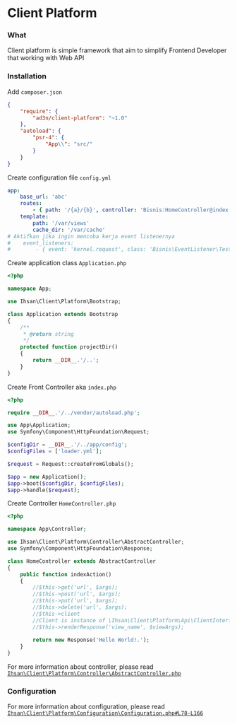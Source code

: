 # Client Platform #

### What

Client platform is simple framework that aim to simplify Frontend Developer that working with Web API

### Installation

Add `composer.json`

```json
{
    "require": {
        "ad3n/client-platform": "~1.0"
    },
    "autoload": {
        "psr-4": {
            "App\\": "src/"
        }
    }
}

```

Create configuration file `config.yml`

```yaml
app:
    base_url: 'abc'
    routes:
        - { path: '/{a}/{b}', controller: 'Bisnis:HomeController@index', methods: ['GET'] }
    template:
        path: '/var/views'
        cache_dir: '/var/cache'
# Aktifkan jika ingin mencoba kerja event listenernya
#    event_listeners:
#        - { event: 'kernel.request', class: 'Bisnis\EventListener\TestListener', method: 'test' }
```

Create application class `Application.php`

```php
<?php

namespace App;

use Ihsan\Client\Platform\Bootstrap;

class Application extends Bootstrap
{
    /**
     * @return string
     */
    protected function projectDir()
    {
        return __DIR__.'/..';
    }
}

```

Create Front Controller aka `index.php`

```php
<?php

require __DIR__.'/../vendor/autoload.php';

use App\Application;
use Symfony\Component\HttpFoundation\Request;

$configDir = __DIR__.'/../app/config';
$configFiles = ['loader.yml'];

$request = Request::createFromGlobals();

$app = new Application();
$app->boot($configDir, $configFiles);
$app->handle($request);

```

Create Controller `HomeController.php`

```php
<?php

namespace App\Controller;

use Ihsan\Client\Platform\Controller\AbstractController;
use Symfony\Component\HttpFoundation\Response;

class HomeController extends AbstractController
{
    public function indexAction()
    {
        //$this->get('url', $args);
        //$this->post('url', $args);
        //$this->put('url', $args);
        //$this->delete('url', $args);
        //$this->client
        //Client is instance of \Ihsan\Client\Platform\Api\ClientInterface
        //$this->renderResponse('view_name', $viewArgs);
        
        return new Response('Hello World!.');
    }
}

```

For more information about controller, please read [`Ihsan\Client\Platform\Controller\AbstractController.php`](src/Controller/AbstractController.php)

### Configuration

For more information about configuration, please read [`Ihsan\Client\Platform\Configuration\Configuration.php#L78-L166`](src/Configuration/Configuration.php#L78-L166)